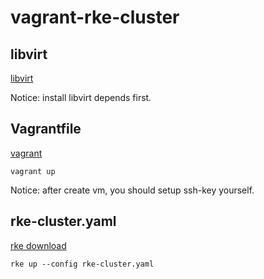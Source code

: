 # vagrant-rke-cluster

## libvirt

[libvirt](https://github.com/vagrant-libvirt/vagrant-libvirt)

Notice: install libvirt depends first.

## Vagrantfile

[vagrant](https://www.vagrantup.com/)

```
vagrant up
```

Notice: after create vm, you should setup ssh-key yourself.

## rke-cluster.yaml

[rke download](https://rancher.com/docs/rke/v0.1.x/en/installation/#download-the-rke-binary)

```
rke up --config rke-cluster.yaml
```